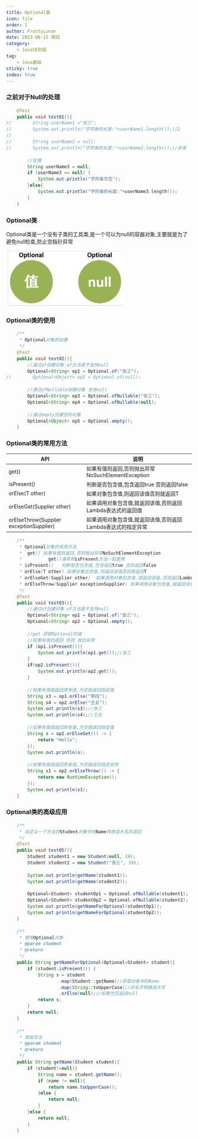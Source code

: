 ```yaml
---
title: Optional类
icon: file
order: 1
author: FrostyLunar
date: 2023-06-15 周四
category:
	- JavaSE阶段
tag:
	- Java基础
sticky: true
index: true
---
```



### 之前对于Null的处理

```java
    @Test
    public void test01(){
//        String userName1 ="张三";
//        System.out.println("字符串的长度:"+userName1.length());//2
//
//        String userName2 = null;
//        System.out.println("字符串的长度:"+userName2.length());//异常

        //处理
        String userName3 = null;
        if (userName3 == null) {
            System.out.println("字符串为空");
        }else{
            System.out.println("字符串的长度:"+userName3.length());
        }
    }
```

### Optional类

Optional类是一个没有子类的工具类,是一个可以为null的容器对象,主要就是为了避免null检查,防止空指针异常

![](./image/image_fKSX02iI7F.png)

### Optional类的使用

```java
    /**
     * Optional对象的创建
     */
    @Test
    public void test02(){
        //通过of创建对象 of方法是不支持null
        Optional<String> op1 = Optional.of("张三");
//        Optional<Object> op2 = Optional.of(null);

        //通过ofNullable创建对象 支持null
        Optional<String> op3 = Optional.ofNullable("张三");
        Optional<String> op4 = Optional.ofNullable(null);

        //通过empty创建空的对象
        Optional<Object> op5 = Optional.empty();
    }
```

### Optional类的常用方法

| API                                     | 说明                                   |
| --------------------------------------- | ------------------------------------ |
| get()                                   | 如果有值则返回,否则抛出异常NoSuchElementException |
| isPresent()                             | 判断是否包含值,包含返回true 否则返回false           |
| orElse(T other)                         | 如果对象包含值,则返回该值否则就返回T                  |
| orElseGet(Supplier other)               | 如果调用对象包含值,就返回该值,否则返回Lambda表达式的返回值    |
| orElseThrow(Supplier exceptionSupplier) | 如果调用对象包含值,就返回该值,否则返回Lambda表达式的指定异常   |

```java
    /**
     * Optional对象的常用方法
     *  get() 如果有值则返回,否则抛出异常NoSuchElementException
     *          get()通常和isPresent方法一起使用
     * isPresent()   判断是否包含值,包含返回true 否则返回false
     * orElse(T other) 如果对象包含值,则返回该值否则就返回T
     * orElseGet(Supplier other)  如果调用对象包含值,就返回该值,否则返回Lambda表达式的返回值
     * orElseThrow(Supplier exceptionSupplier) 如果调用对象包含值,就返回该值,否则返回Lambda表达式的指定异常
     */
    @Test
    public void test03(){
        //通过of创建对象 of方法是不支持null
        Optional<String> op1 = Optional.of("张三");
        Optional<String> op2 = Optional.empty();

        //get 获取Optional的值
        //如果有值则返回 否则 抛出异常
        if (op1.isPresent()){
            System.out.println(op1.get());//张三
        }
        if(op2.isPresent()){
            System.out.println(op2.get());
        }

        //如果有值就返回原有值,为空就返回指定值
        String s3 = op1.orElse("李四");
        String s4 = op2.orElse("王五");
        System.out.println(s3);//张三
        System.out.println(s4);//王五

        //如果有值就返回原有值,为空就返回指定值
        String s = op2.orElseGet(() -> {
            return "Hello";
        });
        System.out.println(s);

        //如果有值就返回原有值,为空就返回指定异常
        String s1 = op2.orElseThrow(() -> {
            return new RuntimeException();
        });
        System.out.println(s1);
    }
```

### Optional类的高级应用

```java
    /**
     * 自定义一个方法将Student对象中的Name转换成大写并返回
     */
    @Test
    public void test05(){
        Student student1 = new Student(null, 19);
        Student student2 = new Student("张三", 19);

        System.out.println(getName(student1));
        System.out.println(getName(student2));

        Optional<Student> studentOp1 = Optional.ofNullable(student1);
        Optional<Student> studentOp2 = Optional.ofNullable(student2);
        System.out.println(getNameForOptional(studentOp1));
        System.out.println(getNameForOptional(studentOp2));
    }

    /**
     * 使用Optional对象
     * @param student
     * @return
     */
    public String getNameForOptional(Optional<Student> student){
        if (student.isPresent()) {
            String s = student
                    .map(Student::getName)//获取对象中的Name
                    .map(String::toUpperCase)//将名字转换成大写
                    .orElse(null);//如果为空返回null
            return s;
        }
        return null;
    }

    /**
     * 原始写法
     * @param student
     * @return
     */
    public String getName(Student student){
        if (student!=null){
            String name = student.getName();
            if (name != null){
                return name.toUpperCase();
            }else {
                return null;
            }
        }else {
            return null;
        }
    }
```
